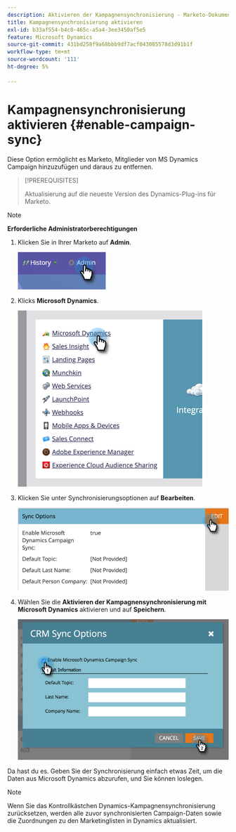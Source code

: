 ```yaml
---
description: Aktivieren der Kampagnensynchronisierung - Marketo-Dokumente - Produktdokumentation
title: Kampagnensynchronisierung aktivieren
exl-id: b33af554-b4c0-465c-a5a4-3ee3450af5e5
feature: Microsoft Dynamics
source-git-commit: 431bd258f9a68bbb9df7acf043085578d3d91b1f
workflow-type: tm+mt
source-wordcount: '111'
ht-degree: 5%

---
```


# Kampagnensynchronisierung aktivieren {#enable-campaign-sync}

Diese Option ermöglicht es Marketo, Mitglieder von MS Dynamics Campaign hinzuzufügen und daraus zu entfernen.

>[!PREREQUISITES]
>
>Aktualisierung auf die neueste Version des Dynamics-Plug-ins für Marketo.

>[!NOTE]
>
>**Erforderliche Administratorberechtigungen**

1. Klicken Sie in Ihrer Marketo auf **Admin**.

   ![](assets/enable-campaign-sync-1.png)

1. Klicks **Microsoft Dynamics**.

   ![](assets/enable-campaign-sync-2.png)

1. Klicken Sie unter Synchronisierungsoptionen auf **Bearbeiten**.

   ![](assets/enable-campaign-sync-3.png)

1. Wählen Sie die **Aktivieren der Kampagnensynchronisierung mit Microsoft Dynamics** aktivieren und auf **Speichern**.

   ![](assets/enable-campaign-sync-4.png)

Da hast du es. Geben Sie der Synchronisierung einfach etwas Zeit, um die Daten aus Microsoft Dynamics abzurufen, und Sie können loslegen.

>[!NOTE]
>
>Wenn Sie das Kontrollkästchen Dynamics-Kampagnensynchronisierung zurücksetzen, werden alle zuvor synchronisierten Campaign-Daten sowie die Zuordnungen zu den Marketinglisten in Dynamics aktualisiert.
